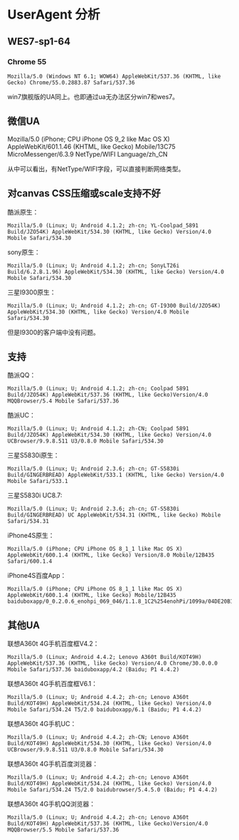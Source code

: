 # UserAgent 分析


## WES7-sp1-64

### Chrome 55

    Mozilla/5.0 (Windows NT 6.1; WOW64) AppleWebKit/537.36 (KHTML, like Gecko) Chrome/55.0.2883.87 Safari/537.36

win7旗舰版的UA同上。也即通过ua无办法区分win7和wes7。




## 微信UA

Mozilla/5.0 (iPhone; CPU iPhone OS 9_2 like Mac OS X) AppleWebKit/601.1.46 (KHTML, like Gecko) Mobile/13C75 MicroMessenger/6.3.9 NetType/WIFI Language/zh_CN

从中可以看出，有NetType/WIFI字段，可以直接判断网络类型。


## 对canvas CSS压缩或scale支持不好

酷派原生：

    Mozilla/5.0 (Linux; U; Android 4.1.2; zh-cn; YL-Coolpad_5891 Build/JZO54K) AppleWebKit/534.30 (KHTML, like Gecko) Version/4.0 Mobile Safari/534.30

sony原生：

    Mozilla/5.0 (Linux; U; Android 4.1.2; zh-cn; SonyLT26i Build/6.2.B.1.96) AppleWebKit/534.30 (KHTML, like Gecko) Version/4.0 Mobile Safari/534.30

三星I9300原生：

    Mozilla/5.0 (Linux; U; Android 4.1.2; zh-cn; GT-I9300 Build/JZO54K) AppleWebKit/534.30 (KHTML, like Gecko) Version/4.0 Mobile Safari/534.30

但是I9300的客户端中没有问题。



## 支持

酷派QQ：

    Mozilla/5.0 (Linux; U; Android 4.1.2; zh-cn; Coolpad 5891 Build/JZO54K) AppleWebKit/537.36 (KHTML, like Gecko)Version/4.0 MQQBrowser/5.4 Mobile Safari/537.36

酷派UC：

    Mozilla/5.0 (Linux; U; Android 4.1.2; zh-CN; Coolpad 5891 Build/JZO54K) AppleWebKit/534.30 (KHTML, like Gecko) Version/4.0 UCBrowser/9.9.8.511 U3/0.8.0 Mobile Safari/534.30

三星S5830i原生：

    Mozilla/5.0 (Linux; U; Android 2.3.6; zh-cn; GT-S5830i Build/GINGERBREAD) AppleWebKit/533.1 (KHTML, like Gecko) Version/4.0 Mobile Safari/533.1

三星S5830i UC8.7:

    Mozilla/5.0 (Linux; U; Android 2.3.6; zh-cn; GT-S5830i Build/GINGERBREAD) UC AppleWebKit/534.31 (KHTML, like Gecko) Mobile Safari/534.31

iPhone4S原生：

    Mozilla/5.0 (iPhone; CPU iPhone OS 8_1_1 like Mac OS X) AppleWebKit/600.1.4 (KHTML, like Gecko) Version/8.0 Mobile/12B435 Safari/600.1.4

iPhone4S百度App：
    
    Mozilla/5.0 (iPhone; CPU iPhone OS 8_1_1 like Mac OS X) AppleWebKit/600.1.4 (KHTML, like Gecko) Mobile/12B435 baiduboxapp/0_0.2.0.6_enohpi_069_046/1.1.8_1C2%254enohPi/1099a/04DE20B136DB7F505C46DB53D675F6673F5A8C0C1FCOOBOHRGP/1


## 其他UA

联想A360t 4G手机百度框V4.2：

    Mozilla/5.0 (Linux; Android 4.4.2; Lenovo A360t Build/KOT49H) AppleWebKit/537.36 (KHTML, like Gecko) Version/4.0 Chrome/30.0.0.0 Mobile Safari/537.36 baiduboxapp/4.2 (Baidu; P1 4.4.2)


联想A360t 4G手机百度框V6.1：

    Mozilla/5.0 (Linux; U; Android 4.4.2; zh-cn; Lenovo A360t Build/KOT49H) AppleWebKit/534.24 (KHTML, like Gecko) Version/4.0 Mobile Safari/534.24 T5/2.0 baiduboxapp/6.1 (Baidu; P1 4.4.2)

联想A360t 4G手机UC：

    Mozilla/5.0 (Linux; U; Android 4.4.2; zh-CN; Lenovo A360t Build/KOT49H) AppleWebKit/534.30 (KHTML, like Gecko) Version/4.0 UCBrowser/9.9.8.511 U3/0.8.0 Mobile Safari/534.30


联想A360t 4G手机百度浏览器：

    Mozilla/5.0 (Linux; U; Android 4.4.2; zh-cn; Lenovo A360t Build/KOT49H) AppleWebKit/534.24 (KHTML, like Gecko) Version/4.0 Mobile Safari/534.24 T5/2.0 baidubrowser/5.4.5.0 (Baidu; P1 4.4.2) 

联想A360t 4G手机QQ浏览器：

    Mozilla/5.0 (Linux; U; Android 4.4.2; zh-cn; Lenovo A360t Build/KOT49H) AppleWebKit/537.36 (KHTML, like Gecko)Version/4.0 MQQBrowser/5.5 Mobile Safari/537.36
